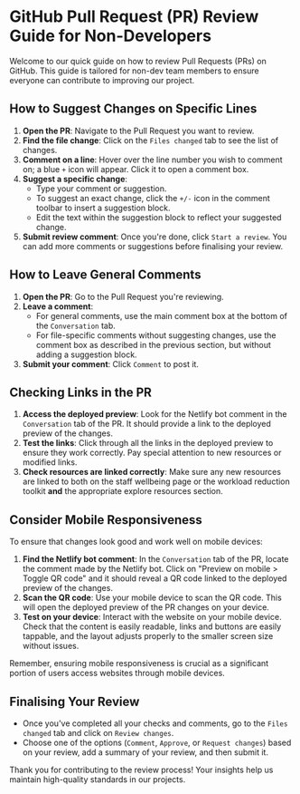 # GitHub Pull Request (PR) Review Guide for Non-Developers

Welcome to our quick guide on how to review Pull Requests (PRs) on GitHub. This guide is tailored for non-dev team members to ensure everyone can contribute to improving our project.

## How to Suggest Changes on Specific Lines

1. **Open the PR**: Navigate to the Pull Request you want to review.
2. **Find the file change**: Click on the `Files changed` tab to see the list of changes.
3. **Comment on a line**: Hover over the line number you wish to comment on; a blue `+` icon will appear. Click it to open a comment box.
4. **Suggest a specific change**:
   - Type your comment or suggestion.
   - To suggest an exact change, click the `+/-` icon in the comment toolbar to insert a suggestion block.
   - Edit the text within the suggestion block to reflect your suggested change.
5. **Submit review comment**: Once you're done, click `Start a review`. You can add more comments or suggestions before finalising your review.

## How to Leave General Comments

1. **Open the PR**: Go to the Pull Request you're reviewing.
2. **Leave a comment**:
   - For general comments, use the main comment box at the bottom of the `Conversation` tab.
   - For file-specific comments without suggesting changes, use the comment box as described in the previous section, but without adding a suggestion block.
3. **Submit your comment**: Click `Comment` to post it.

## Checking Links in the PR

1. **Access the deployed preview**: Look for the Netlify bot comment in the `Conversation` tab of the PR. It should provide a link to the deployed preview of the changes.
2. **Test the links**: Click through all the links in the deployed preview to ensure they work correctly. Pay special attention to new resources or modified links.
3. **Check resources are linked correctly**: Make sure any new resources are linked to both on the staff wellbeing page or the workload reduction toolkit **and** the appropriate explore resources section.
## Consider Mobile Responsiveness

To ensure that changes look good and work well on mobile devices:

1. **Find the Netlify bot comment**: In the `Conversation` tab of the PR, locate the comment made by the Netlify bot.
   Click on "Preview on mobile > Toggle QR code" and it should reveal a QR code linked to the deployed preview of the changes.
2. **Scan the QR code**: Use your mobile device to scan the QR code. This will open the deployed preview of the PR changes on your device.
3. **Test on your device**: Interact with the website on your mobile device. Check that the content is easily readable, links and buttons are easily tappable, and the layout adjusts properly to the smaller screen size without issues.

Remember, ensuring mobile responsiveness is crucial as a significant portion of users access websites through mobile devices.

## Finalising Your Review

- Once you've completed all your checks and comments, go to the `Files changed` tab and click on `Review changes`.
- Choose one of the options (`Comment`, `Approve`, or `Request changes`) based on your review, add a summary of your review, and then submit it.

Thank you for contributing to the review process! Your insights help us maintain high-quality standards in our projects.
